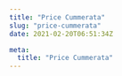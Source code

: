 ```yaml
---
title: "Price Cummerata"
slug: "price-cummerata"
date: 2021-02-20T06:51:34Z

meta:
  title: "Price Cummerata"
---
```


